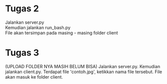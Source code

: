 # Tugas 2

Jalankan server.py  
Kemudian jalankan run_bash.py  
File akan tersimpan pada masing - masing folder client

# Tugas 3
(UPLOAD FOLDER NYA MASIH BELUM BISA)
Jalankan server.py. 
Kemudian jalankan client.py. 
Terdapat file 'contoh.jpg', ketikkan nama file tersebut. 
File akan masuk ke folder client.  
